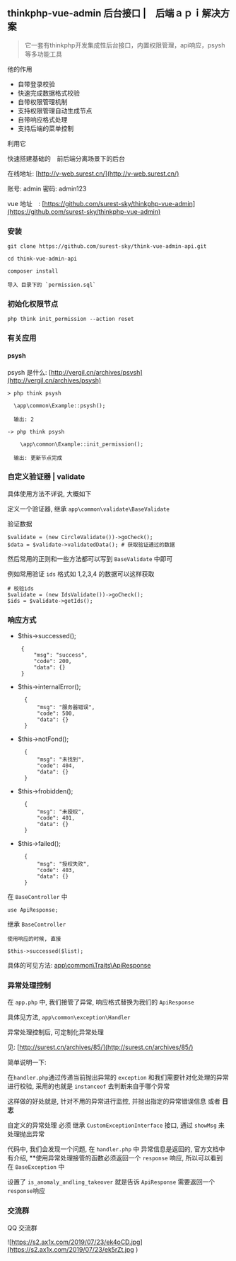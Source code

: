 ## thinkphp-vue-admin 后台接口 |　后端ａｐｉ解决方案

> 它一套有thinkphp开发集成性后台接口，内置权限管理，api响应，psysh等多功能工具

他的作用

- 自带登录校验
- 快速完成数据格式校验
- 自带权限管理机制
- 支持权限管理自动生成节点
- 自带响应格式处理
- 支持后端的菜单控制

利用它

快速搭建基础的　前后端分离场景下的后台

在线地址: [http://v-web.surest.cn/](http://v-web.surest.cn/)

账号: admin
密码: admin123

vue 地址　: [https://github.com/surest-sky/thinkphp-vue-admin](https://github.com/surest-sky/thinkphp-vue-admin)

### 安装

    git clone https://github.com/surest-sky/think-vue-admin-api.git
    
    cd think-vue-admin-api
    
    composer install
    
    导入 目录下的 `permission.sql`
    
### 初始化权限节点

    php think init_permission --action reset
    
### 有关应用

#### psysh

psysh 是什么: [http://vergil.cn/archives/psysh](http://vergil.cn/archives/psysh)

    > php think psysh
    
      \app\common\Example::psysh();
      
      输出: 2
      
    -> php think psysh
    
        \app\common\Example::init_permission();
        
      输出: 更新节点完成

### 自定义验证器 | validate

具体使用方法不详说, 大概如下
    
定义一个验证器, 继承  `app\common\validate\BaseValidate`
    
验证数据
    
    $validate = (new CircleValidate())->goCheck();
    $data = $validate->validatedData(); # 获取验证通过的数据
    
然后常用的正则和一些方法都可以写到 `BaseValidate` 中即可

例如常用验证 `ids` 格式如 1,2,3,4 的数据可以这样获取
    
    # 校验ids
    $validate = (new IdsValidate())->goCheck();
    $ids = $validate->getIds();
    

### 响应方式

- $this->successed(); 

       {
           "msg": "success",
           "code": 200,
           "data": {}
       }

- $this->internalError();

        {
            "msg": "服务器错误",
            "code": 500,
            "data": {}
        }

- $this->notFond();

        {
            "msg": "未找到",
            "code": 404,
            "data": {}
        }


- $this->frobidden();

        {
            "msg": "未授权",
            "code": 401,
            "data": {}
        }


- $this->failed();

        {
            "msg": "授权失败",
            "code": 403,
            "data": {}
        }
    
在 `BaseController` 中
    
    use ApiResponse;
    
继承  `BaseController`
    
    使用响应的时候, 直接
    
    $this->successed($list);
    
具体的可见方法: [app\common\Traits\ApiResponse](https://github.com/surest-sky/think-vue-admin-api/blob/master/application/common/Traits/ApiResponse.php)

### 异常处理控制
    
在 `app.php` 中, 我们接管了异常, 响应格式替换为我们的 `ApiResponse`

具体见方法, `app\common\exception\Handler`

异常处理控制后, 可定制化异常处理

见: [http://surest.cn/archives/85/](http://surest.cn/archives/85/) 


简单说明一下:

在`handler.php`通过传递当前抛出异常的 `exception` 和我们需要针对化处理的异常进行校验, 采用的也就是 `instanceof` 去判断来自于哪个异常

这样做的好处就是, 针对不用的异常进行监控, 并抛出指定的异常错误信息 或者 **日志** 

自定义的异常处理 必须 继承 `CustomExceptionInterface` 接口, 通过 `showMsg` 来处理抛出异常

代码中, 我们会发现一个问题, 在 `handler.php` 中 异常信息是返回的, 官方文档中有介绍, **使用异常处理接管的函数必须返回一个 `response` 响应, 所以可以看到 在 `BaseException` 中

设置了 `is_anomaly_andling_takeover` 就是告诉 `ApiResponse` 需要返回一个`response`响应



### 交流群

QQ 交流群

![https://s2.ax1x.com/2019/07/23/ek4oCD.jpg](https://s2.ax1x.com/2019/07/23/ek5rZt.jpg
)